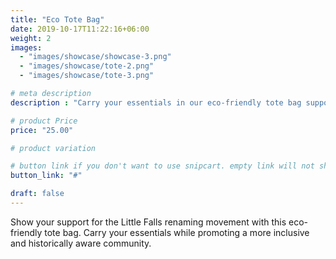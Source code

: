 ```yaml
---
title: "Eco Tote Bag"
date: 2019-10-17T11:22:16+06:00
weight: 2
images: 
  - "images/showcase/showcase-3.png"
  - "images/showcase/tote-2.png"
  - "images/showcase/tote-3.png"

# meta description
description : "Carry your essentials in our eco-friendly tote bag supporting the Little Falls renaming movement"

# product Price
price: "25.00"

# product variation

# button link if you don't want to use snipcart. empty link will not show button
button_link: "#"

draft: false
---
```


Show your support for the Little Falls renaming movement with this eco-friendly tote bag. Carry your essentials while promoting a more inclusive and historically aware community.